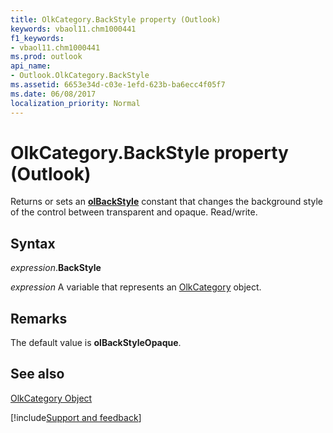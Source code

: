 ```yaml
---
title: OlkCategory.BackStyle property (Outlook)
keywords: vbaol11.chm1000441
f1_keywords:
- vbaol11.chm1000441
ms.prod: outlook
api_name:
- Outlook.OlkCategory.BackStyle
ms.assetid: 6653e34d-c03e-1efd-623b-ba6ecc4f05f7
ms.date: 06/08/2017
localization_priority: Normal
---
```



# OlkCategory.BackStyle property (Outlook)

Returns or sets an **[olBackStyle](Outlook.OlBackStyle.md)** constant that changes the background style of the control between transparent and opaque. Read/write.


## Syntax

_expression_.**BackStyle**

_expression_ A variable that represents an [OlkCategory](Outlook.OlkCategory.md) object.


## Remarks

The default value is **olBackStyleOpaque**.


## See also


[OlkCategory Object](Outlook.OlkCategory.md)

[!include[Support and feedback](~/includes/feedback-boilerplate.md)]